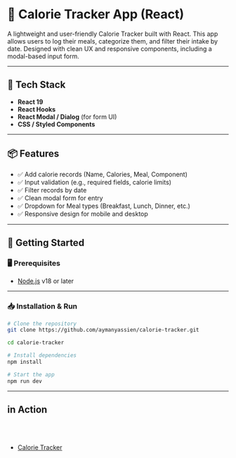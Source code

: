 # 🥗 Calorie Tracker App (React)

A lightweight and user-friendly Calorie Tracker built with React. This app allows users to log their meals, categorize them, and filter their intake by date. Designed with clean UX and responsive components, including a modal-based input form.

---

## 🔧 Tech Stack

- **React 19**
- **React Hooks**
- **React Modal / Dialog** (for form UI)
- **CSS / Styled Components** 

---

## 📦 Features

- ✅ Add calorie records (Name, Calories, Meal, Component)
- ✅ Input validation (e.g., required fields, calorie limits)
- ✅ Filter records by date
- ✅ Clean modal form for entry
- ✅ Dropdown for Meal types (Breakfast, Lunch, Dinner, etc.)
- ✅ Responsive design for mobile and desktop

---

## 🚀 Getting Started

### 🖥️ Prerequisites

- [Node.js](https://nodejs.org/) v18 or later

---

### 📥 Installation & Run

```bash
# Clone the repository
git clone https://github.com/aymanyassien/calorie-tracker.git

cd calorie-tracker

# Install dependencies
npm install

# Start the app
npm run dev

```
---
## in Action 

<br><br>

- [Calorie Tracker](https://aymanyassien.github.io/calorie-tracker/)
